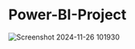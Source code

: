 # Power-BI-Project

![Screenshot 2024-11-26 101930](https://github.com/user-attachments/assets/b73fdc2f-0cd3-4373-b034-0d9f8e9460e9)
